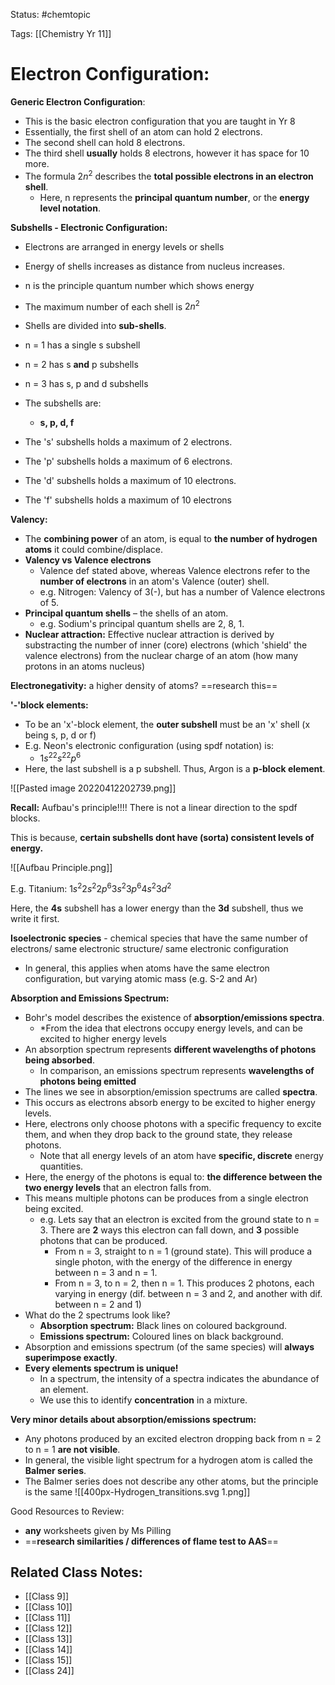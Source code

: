 Status: #chemtopic 

Tags: [[Chemistry Yr 11]]


# Electron Configuration:


**Generic Electron Configuration**:
* This is the basic electron configuration that you are taught in Yr 8
* Essentially, the first shell of an atom can hold 2 electrons.
* The second shell can hold 8 electrons.
* The third shell **usually** holds 8 electrons, however it has space for 10 more.
* The formula $2n^2$ describes the **total possible electrons in an electron shell**.
	* Here, n represents the **principal quantum number**, or the **energy level notation**.

**Subshells - Electronic Configuration:**
* Electrons are arranged in energy levels or shells
* Energy of shells increases as distance from nucleus increases.
* n is the principle quantum number which shows energy
* The maximum number of each shell is $2n^2$

* Shells are divided into **sub-shells**.
* n = 1 has a single s subshell
* n = 2 has s **and** p subshells
* n = 3 has s, p and d subshells
* The subshells are:
	* **s, p, d, f**


* The 's' subshells holds a maximum of 2 electrons.
* The 'p' subshells holds a maximum of 6 electrons.
* The 'd' subshells holds a maximum of 10 electrons.
* The 'f' subshells holds a maximum of 10 electrons

**Valency:**
* The **combining power** of an atom, is equal to **the number of hydrogen atoms** it could combine/displace.
* **Valency vs Valence electrons**
	* Valence def stated above, whereas Valence electrons refer to the **number of electrons** in an atom's Valence (outer) shell.
	* e.g. Nitrogen: Valency of 3(-), but has a number of Valence electrons of 5.
* **Principal quantum shells** – the shells of an atom. 
	* e.g. Sodium's principal quantum shells are 2, 8, 1.
* **Nuclear attraction:** Effective nuclear attraction is derived by substracting the number of inner (core) electrons (which 'shield' the valence electrons) from the nuclear charge of an atom (how many protons in an atoms nucleus)

**Electronegativity:** a higher density of atoms? ==research this==


**'-'block elements:**
* To be an 'x'-block element, the **outer subshell** must be an 'x' shell (x being s, p, d or f)
* E.g. Neon's electronic configuration (using spdf notation) is:
	* $1s^22s^22p^6$
* Here, the last subshell is a p subshell. Thus, Argon is a **p-block element**.

![[Pasted image 20220412202739.png]]

**Recall:** Aufbau's principle!!!! There is not a linear direction to the spdf blocks. 

This is because, **certain subshells dont have (sorta) consistent levels of energy.**

![[Aufbau Principle.png]]

E.g. Titanium: $1s^{2}2s^{2}2p^{6}3s^{2}3p^{6}4s^{2}3d^{2}$

Here, the **4s** subshell has a lower energy than the **3d** subshell, thus we write it first.

**Isoelectronic species** - chemical species that have the same number of electrons/ same electronic structure/ same electronic configuration

* In general, this applies when atoms have the same electron configuration, but varying atomic mass (e.g. S-2 and Ar)

**Absorption and Emissions Spectrum:**
* Bohr's model describes the existence of **absorption/emissions spectra**.
	* *From the idea that electrons occupy energy levels, and can be excited to higher energy levels
* An absorption spectrum represents **different wavelengths of photons being absorbed**.
	* In comparison, an emissions spectrum represents **wavelengths of photons being emitted**
* The lines we see in absorption/emission spectrums are called **spectra**.
* This occurs as electrons absorb energy to be excited to higher energy levels.
* Here, electrons only choose photons with a specific frequency to excite them, and when they drop back to the ground state, they release photons.
	* Note that all energy levels of an atom have **specific, discrete** energy quantities.
* Here, the energy of the photons is equal to: **the difference between the two energy levels** that an electron falls from.
* This means multiple photons can be produces from a single electron being excited.
	* e.g. Lets say that an electron is excited from the ground state to n = 3. There are **2** ways this electron can fall down, and **3** possible photons that can be produced. 
		* From n = 3, straight to n = 1 (ground state). This will produce a single photon, with the energy of the difference in energy between n = 3 and n = 1.
		* From n = 3, to n = 2, then n = 1. This produces 2 photons, each varying in energy (dif. between n = 3 and 2, and another with dif. between n = 2 and 1)
* What do the 2 spectrums look like?
	* **Absorption spectrum:** Black lines on coloured background.
	* **Emissions spectrum:** Coloured lines on black background.
* Absorption and emissions spectrum (of the same species) will **always superimpose exactly**.
* **Every elements spectrum is unique!**
	* In a spectrum, the intensity of a spectra indicates the abundance of an element.
	* We use this to identify **concentration** in a mixture.

**Very minor details about absorption/emissions spectrum:**
* Any photons produced by an excited electron dropping back from n = 2 to n = 1 **are not visible**.
* In general, the visible light spectrum for a hydrogen atom is called the **Balmer series**.
* The Balmer series does not describe any other atoms, but the principle is the same
![[400px-Hydrogen_transitions.svg 1.png]]

Good Resources to Review:
* **any** worksheets given by Ms Pilling
* ==**research similarities / differences of flame test to AAS**==

## Related Class Notes:
* [[Class 9]]
* [[Class 10]]
* [[Class 11]]
* [[Class 12]]
* [[Class 13]]
* [[Class 14]]
* [[Class 15]]
* [[Class 24]]